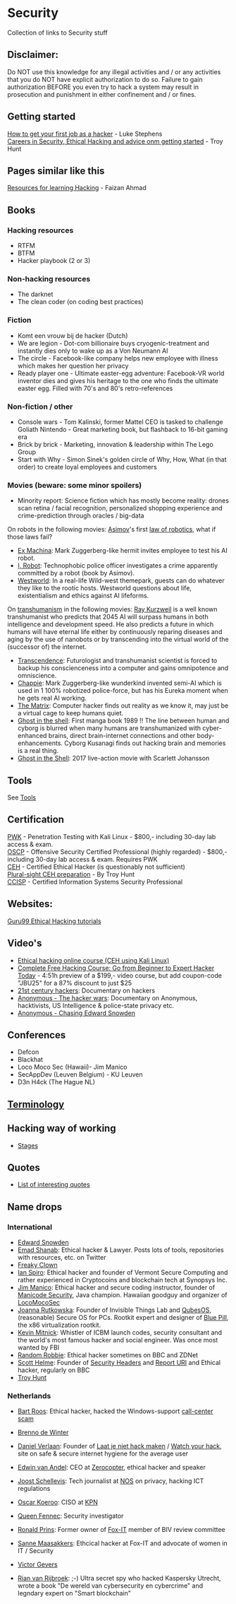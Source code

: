 # Security
Collection of links to Security stuff

## Disclaimer:
Do NOT use this knowledge for any illegal activities and / or any activities that you do NOT have explicit authorization to do so.
Failure to gain authorization BEFORE you even try to hack a system may result in prosecution and punishment in either confinement and / or fines.

## Getting started
[How to get your first job as a hacker](https://medium.com/@hakluke/how-to-get-your-first-job-as-a-hacker-7c1f5c4bf4b3) - Luke Stephens<br>
[Careers in Security, Ethical Hacking and advice onm getting started](https://www.troyhunt.com/careers-in-security-ethical-hacking-and-advice-on-where-to-get-started/) - Troy Hunt<br>

## Pages similar like this
[Resources for learning Hacking](https://github.com/faizann24/Resources-for-learning-Hacking) - Faizan Ahmad

## Books

### Hacking resources
* RTFM
* BTFM
* Hacker playbook (2 or 3)

### Non-hacking resources
* The darknet
* The clean coder (on coding best practices)

### Fiction
* Komt een vrouw bij de hacker (Dutch)
* We are legion - Dot-com billionaire buys cryogenic-treatment and instantly dies only to wake up as a Von Neumann AI
* The circle - Facebook-like company helps new employee with illness which makes her question her privacy
* Ready player one - Ultimate easter-egg adventure: Facebook-VR world inventor dies and gives his heritage to the one who finds the ultimate easter egg. Filled with 70's and 80's retro-references

### Non-fiction / other
* Console wars - Tom Kalinski, former Mattel CEO is tasked to challenge Goliath Nintendo - Great marketing book, but flashback to 16-bit gaming era
* Brick by brick - Marketing, innovation & leadership within The Lego Group
* Start with Why - Simon Sinek's golden circle of Why, How, What (in that order) to create loyal employees and customers

### Movies (beware: some minor spoilers)
* Minority report: Science fiction which has mostly become reality: drones scan retina / facial recognition, personalized shopping experience and crime-prediction through oracles / big-data

On robots in the following movies:
[Asimov](https://en.wikipedia.org/wiki/Isaac_Asimov)'s first [law of robotics](https://en.wikipedia.org/wiki/Three_Laws_of_Robotics), what if those laws fail?
* [Ex Machina](https://www.imdb.com/title/tt0470752): Mark Zuggerberg-like hermit invites employee to test his AI robot.
* [I, Robot](https://www.imdb.com/title/tt0343818): Technophobic police officer investigates a crime apparently committed by a robot (book by Asimov).
* [Westworld](https://www.imdb.com/title/tt0475784): In a real-life Wild-west themepark, guests can do whatever they like to the rootic hosts. Westworld questions about life, existentialism and ethics against AI lifeforms. 


On [transhumanism](https://en.wikipedia.org/wiki/Transhumanism) in the following movies:
[Ray Kurzweil](https://en.wikipedia.org/wiki/Ray_Kurzweil) is a well known transhumanist who predicts that 2045 AI will surpass humans in both intelligence and development speed. He also predicts a future in which humans
will have eternal life either by continuously reparing diseases and aging by the use of nanobots or by transcending into the virtual world of the (successor of) the internet.

* [Transcendence](https://www.imdb.com/title/tt2209764): Futurologist and transhumanist scientist is forced to backup his conscienceness into a computer and gains omnipotence and omniscience.
* [Chappie](https://www.imdb.com/title/tt1823672): Mark Zuggerberg-like wunderkind invented semi-AI which is used in 1 100% robotized police-force, but has his Eureka moment when he gets real AI working.
* [The Matrix](https://www.imdb.com/title/tt0133093): Computer hacker finds out reality as we know it, may just be a virtual cage to keep humans quiet.
* [Ghost in the shell](https://www.imdb.com/title/tt0113568): First manga book 1989 !! The line between human and cyborg is blurred when many humans are transhumanized with cyber-enhanced brains, direct brain-internet connections and other body-enhancements. Cyborg Kusanagi finds out hacking brain and memories is a real thing.
* [Ghost in the Shell](https://www.imdb.com/title/tt1219827): 2017 live-action movie with Scarlett Johansson


## Tools
See [Tools](techniques/tools.md)

## Certification
[PWK](https://www.offensive-security.com/information-security-training/penetration-testing-training-kali-linux/) - Penetration Testing with Kali Linux - $800,- including 30-day lab access & exam.<br>
[OSCP](https://www.offensive-security.com/information-security-certifications/oscp-offensive-security-certified-professional/) - Offensive Security Certified Professional (highly regarded) - $800,- including 30-day lab access & exam. Requires PWK<br>
[CEH](http://www.firebrandtraining.co.uk/courses/ec_council/ceh/hacking.asp#fast-metro) - Certified Ethical Hacker (is questionably not sufficient)<br>
[Plural-sight CEH preparation](https://www.pluralsight.com/paths/ethical-hacking) - By Troy Hunt<br> 
[CCISP](http://www.firebrandtraining.co.uk/uk/cissp.asp#fast-metro) - Certified Information Systems Security Professional

## Websites:
[Guru99 Ethical Hacking tutorials](https://www.guru99.com/ethical-hacking-tutorials.html)

## Video's
* [Ethical hacking online course (CEH using Kali Linux)](https://www.youtube.com/playlist?list=PL_pOCSwlf9XkyacNSmF5ZtjeMeP4ap8KI)
* [Complete Free Hacking Course: Go from Beginner to Expert Hacker Today](https://www.youtube.com/watch?v=7nF2BAfWUEg) - 4:51h preview of a $199,- video course, but add coupon-code "JBU25" for a 87% discount to just $25
* [21st century hackers](https://www.youtube.com/watch?v=koi54cPRlhQ): Documentary on hackers
* [Anonymous - The hacker wars](https://www.youtube.com/watch?v=ku9edEKvGuY&): Documentary on Anonymous, hacktivists, US Intelligence & police-state privacy etc.
* [Anonymous - Chasing Edward Snowden](https://www.youtube.com/watch?v=8YkLS95qDjI)



## Conferences
* Defcon
* Blackhat
* Loco Moco Sec (Hawaii)- Jim Manico
* SecAppDev (Leuven Belgium) - KU Leuven
* D3n H4ck (The Hague NL)

## [Terminology](terminology/README.md)

## Hacking way of working
- [Stages](./techniques/stages)


## Quotes
* [List of interesting quotes](quotes.md)

## Name drops

### International
* [Edward Snowden](https://twitter.com/snowden)
* [Emad Shanab](https://twitter.com/Alra3ees): Ethical hacker & Lawyer. Posts lots of tools, repositories with resources, etc. on Twitter
* [Freaky Clown](https://twitter.com/__freakyclown__)
* [Ian Spiro](https://twitter.com/RAPLPOSOW): Ethical hacker and founder of Vermont Secure Computing and rather experienced in Cryptocoins and blockchain tech at Synopsys Inc.
* [Jim Manico](https://twitter.com/manicode): Ethical hacker and secure coding instructor, founder of [Manicode Security](https://manicode.com/), Java champion. Hawaiian goodguy and organizer of [LocoMocoSec](https://locomocosec.com/)
* [Joanna Rutkowska](https://twitter.com/rootkovska): Founder of Invisible Things Lab and [QubesOS](https://twitter.com/QubesOS), (reasonable) Secure OS for PCs. Rootkit expert and designer of [Blue Pill](https://en.wikipedia.org/wiki/Blue_Pill_(software)), the x86 virtualization rootkit.
* [Kevin Mitnick](https://twitter.com/kevinmitnick): Whistler of ICBM launch codes, security consultant and the world's most famous hacker and social engineer. Was once most wanted by FBI
* [Random Robbie](https://twitter.com/Random_Robbie): Ethical hacker sometimes on BBC and ZDNet
* [Scott Helme](https://twitter.com/Scott_Helme): Founder of [Security Headers](https://twitter.com/securityheaders) and [Report URI](https://twitter.com/reporturi) and Ethical hacker, regularly on BBC
* [Troy Hunt](https://twitter.com/troyhunt)

### Netherlands
* [Bart Roos](https://twitter.com/Bartr00s): Ethical hacker, hacked the Windows-support [call-center scam](https://media.ccc.de/v/SHA2017-233-a_trip_to_india)
* [Brenno de Winter](https://twitter.com/brenno)
* [Daniel Verlaan](https://twitter.com/danielverlaan): Founder of [Laat je niet hack maken](https://laatjeniethackmaken.nl/) / [Watch your hack](https://watchyourhack.com/), site on safe & secure internet hygiene for the average user
* [Edwin van Andel](https://twitter.com/Yafsec): CEO at [Zerocopter](https://zerocopter.com/), ethical hacker and speaker
* [Joost Schellevis](https://twitter.com/Schellevis): Tech journalist at [NOS](http://twitter.com/NOS) on privacy, hacking ICT regulations
* [Oscar Koeroo](https://twitter.com/okoeroo): CISO at [KPN](https://twitter.com/kpn)
* [Queen Fennec](https://twitter.com/Queen_fennec): Security investigator
* [Ronald Prins](https://twitter.com/cryptoron): Former owner of [Fox-IT](https://www.fox-it.com/nl/) member of BIV review committee
* [Sanne Maasakkers](https://twitter.com/sannemaasakkers): Ethcical hacker at Fox-IT and advocate of women in IT / Security
* [Victor Gevers](https://twitter.com/0xdude)


* [Rian van Rijbroek](https://twitter.com/RianvanRijbroek): ;-) Ultra secret spy who hacked Kaspersky Utrecht, wrote a book "De wereld van cybersecurity en cybercrime" and legndary expert on "Smart blockchain"
